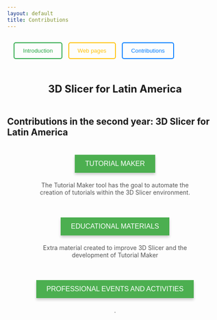 ```yaml
---
layout: default
title: Contributions
---
```


<style>
  .rectangular-button {
    background-color: #4CAF50; /* Verde */
    color: white; /* Texto en blanco */
    border: none; /* Sin borde */
    padding: 12px 24px; /* Espaciado interno (alto y ancho) */
    font-size: 16px; /* Tamaño de texto */
    text-transform: uppercase; /* Texto en mayúsculas */
    cursor: pointer; /* Cursor en forma de mano */
    text-align: center; /* Centra el texto */
    margin: 10px auto; /* Centrado con margen */
    display: inline-block; /* Permite el centrado */
    box-shadow: 0px 4px 6px rgba(0, 0, 0, 0.2); /* Sombra */
    transition: all 0.3s ease; /* Transición suave */
  }

  /* Efecto hover (al pasar el ratón) */
  .rectangular-button:hover {
    background-color: #45a049; /* Verde más oscuro */
    transform: scale(1.05); /* Pequeña ampliación */
  }

  .button-description {
    font-size: 14px;
    color: #666;
    margin-top: 10px;
    text-align: center;
    max-width: 400px;
    margin-left: auto;
    margin-right: auto;
  }
    .button-container {
    display: inline-block;
    text-align: center;
    margin: 10px;
  }

  .button-description {
    margin-top: 10px;
    font-size: 14px;
    color: #555;
  }
</style>

<div style=" padding:15px;">
  <a href="Index" style="margin-right: 10px; text-decoration:none;">
    <button style="padding:10px 20px; color:#28a745; border:2px solid #28a745; border-radius:5px; background:none; cursor:pointer;">
      Introduction
    </button>
  </a>
  <a href="webpages" style="margin-right: 10px; text-decoration:none;">
    <button style="padding:10px 20px; color:#ffc107; border:2px solid #ffc107; border-radius:5px; background:none; cursor:pointer;">
      Web pages
    </button>
  </a>
  <a href="Contributions" style="text-decoration:none;">
    <button style="padding:10px 20px; color:#007BFF; border:2px solid #007BFF; border-radius:5px; background:none; cursor:pointer;">
      Contributions
    </button>
  </a>
</div>

<div style=" padding:20px; margin-top:20px; text-align:center; font-size:24px; font-weight:bold;">
3D Slicer for Latin America
</div>


## **Contributions in the second year: 3D Slicer for Latin America**


<div style="text-align:center; margin-top:20px;">
  <div class="button-container">
    <a href="TutorialMakerTool" target="_blank" style="text-decoration:none;">
      <button class="rectangular-button">Tutorial Maker</button>
    </a>
    <div class="button-description">
      The Tutorial Maker tool has the goal to automate the creation of tutorials within the 3D Slicer environment.
    </div>
  </div>
</div>

<div style="text-align:center; margin-top:20px;">
  <div class="button-container">
    <a href="EducationalMaterials" target="_blank" style="text-decoration:none;">
      <button class="rectangular-button">Educational materials</button>
    </a>
    <div class="button-description">
      Extra material created to improve 3D Slicer and the development of Tutorial Maker
    </div>
  </div>
</div>

<div style="text-align:center; margin-top:20px;">
  <div class="button-container">
    <a href="ProfessionalEvents" target="_blank" style="text-decoration:none;">
      <button class="rectangular-button">Professional Events and Activities</button>
    </a>
    <div class="button-description">
     .
    </div>
  </div>
</div>
